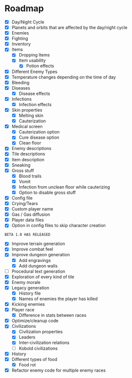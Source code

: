# Roadmap
- [X] Day/Night Cycle
- [X] Planets and orbits that are affected by the day/night cycle
- [X] Enemies
- [X] Fighting
- [X] Inventory
- [X] Items
	- [X] Dropping Items
	- [X] Item usability
		- [X] Potion effects
- [X] Different Enemy Types
- [X] Temperature changes depending on the time of day
- [X] Bleeding
- [X] Diseases
	- [X] Disease effects
- [X] Infections
	- [X] Infection effects
- [X] Skin properties
	- [X] Melting skin
	- [X] Cauterization
- [X] Medical screen
	- [X] Cauterization option
	- [X] Cure disease option
	- [X] Clean floor
- [X] Enemy descriptions
- [X] Tile descriptions
- [X] Item description
- [X] Sneaking
- [X] Gross stuff
	- [X] Blood trails
	- [X] Vomit
	- [X] Infection from unclean floor while cauterizing
	- [X] Option to disable gross stuff
- [X] Config file
- [X] Crying/Tears
- [X] Custom player name
- [X] Gas / Gas diffusion
- [X] Player data files
- [X] Option in config files to skip character creation<br>

`BETA 1.0 HAS RELEASED`

- [X] Improve terrain generation
- [X] Improve combat feel
- [X] Improve dungeon generation
	- [X] Add engravings
	- [X] Add dungeon walls
- [ ] Procedural text generation
- [X] Exploration of every kind of tile
- [X] Enemy morale
- [X] Legacy generation
	- [X] History file
	- [X] Names of enemies the player has killed
- [X] Kicking enemies
- [X] Player race
	- [X] Difference in stats between races
- [X] Optimize/cleanup code
- [X] Civilizations
	- [X] Civilization properties
	- [X] Leaders
	- [X] Inter-civilization relations
	- [ ] Kobold civilizations
- [X] History
- [X] Different types of food
	- [X] Food rot
- [X] Refactor enemy code for multiple enemy races
